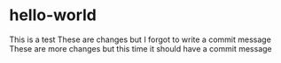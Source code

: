# hello-world
This is a test
These are changes but I forgot to write a commit message
These are more changes but this time it should have a commit message
